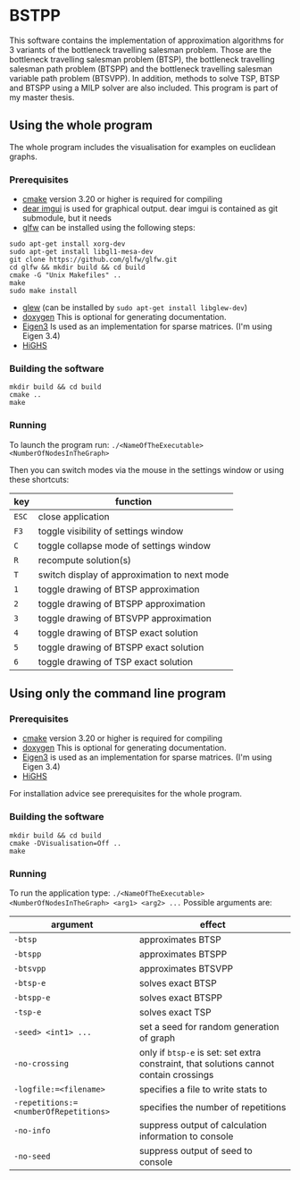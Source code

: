 # BSTPP

This software contains the implementation of approximation algorithms for 3 variants of the bottleneck travelling salesman problem. Those are the bottleneck travelling salesman problem (BTSP), the bottleneck travelling salesman path problem (BTSPP) and the bottleneck travelling salesman variable path problem (BTSVPP).
In addition, methods to solve TSP, BTSP and BTSPP using a MILP solver are also included.
This program is part of my master thesis.

## Using the whole program

The whole program includes the visualisation for examples on euclidean graphs.

### Prerequisites
- [cmake](https://cmake.org/) version 3.20 or higher is required for compiling
- [dear imgui](https://github.com/ocornut/imgui) is used for graphical output. dear imgui is contained as git submodule, but it needs
- [glfw](https://www.glfw.org/) can be installed using the following steps:
```
sudo apt-get install xorg-dev
sudo apt-get install libgl1-mesa-dev
git clone https://github.com/glfw/glfw.git
cd glfw && mkdir build && cd build
cmake -G "Unix Makefiles" ..
make
sudo make install
```
- [glew](https://github.com/nigels-com/glew) (can be installed by `sudo apt-get install libglew-dev`)
- [doxygen](https://www.doxygen.nl/) This is optional for generating documentation.
- [Eigen3](https://eigen.tuxfamily.org/) Is used as an implementation for sparse matrices. (I'm using Eigen 3.4)
- [HiGHS](https://www.maths.ed.ac.uk/hall/HiGHS/#top)

### Building the software
```
mkdir build && cd build
cmake ..
make
```

### Running
To launch the program run:
`./<NameOfTheExecutable> <NumberOfNodesInTheGraph>`

Then you can switch modes via the mouse in the settings window or using these shortcuts:

key   | function
------|-------------
`ESC` | close application
`F3`  | toggle visibility of settings window
`C`   | toggle collapse mode of settings window
`R`   | recompute solution(s)
`T`   | switch display of approximation to next mode
`1`   | toggle drawing of BTSP approximation
`2`   | toggle drawing of BTSPP approximation
`3`   | toggle drawing of BTSVPP approximation
`4`   | toggle drawing of BTSP exact solution
`5`   | toggle drawing of BTSPP exact solution
`6`   | toggle drawing of TSP exact solution

## Using only the command line program

### Prerequisites
- [cmake](https://cmake.org/) version 3.20 or higher is required for compiling
- [doxygen](https://www.doxygen.nl/) This is optional for generating documentation.
- [Eigen3](https://eigen.tuxfamily.org/) is used as an implementation for sparse matrices. (I'm using Eigen 3.4)
- [HiGHS](https://www.maths.ed.ac.uk/hall/HiGHS/#top)

For installation advice see prerequisites for the whole program.

### Building the software
```
mkdir build && cd build
cmake -DVisualisation=Off ..
make
```

### Running
To run the application type:
`./<NameOfTheExecutable> <NumberOfNodesInTheGraph> <arg1> <arg2> ...`
Possible arguments are:

argument                              | effect
--------------------------------------|------------------
`-btsp`                               | approximates BTSP
`-btspp`                              | approximates BTSPP
`-btsvpp`                             | approximates BTSVPP
`-btsp-e`                             | solves exact BTSP
`-btspp-e`                            | solves exact BTSPP
`-tsp-e`                              | solves exact TSP
`-seed> <int1> ... `                  | set a seed for random generation of graph
`-no-crossing`                        | only if `btsp-e` is set: set extra constraint, that solutions cannot contain crossings
`-logfile:=<filename>`                | specifies a file to write stats to
`-repetitions:=<numberOfRepetitions>` | specifies the number of repetitions
`-no-info`                            | suppress output of calculation information to console
`-no-seed`                            | suppress output of seed to console